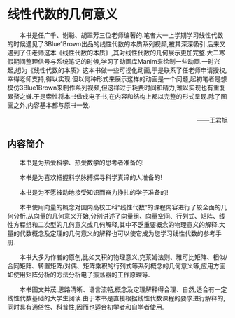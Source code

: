 # 线性代数的几何意义

　　本书是任广千、谢聪、胡翠芳三位老师编著的.笔者大一上学期学习线性代数的时候遇见了3Blue1Brown出品的线性代数的本质系列视频,被其深深吸引.后来又遇到了任老师这本《线性代数的本质》,其对线性代数的几何展示更加完整.大二寒假期间整理信号与系统笔记的时候,学习了动画库Manim来绘制一些动画.一时兴起,想为《线性代数的本质》这本书做一些可视化动画,于是联系了任老师申请授权,幸得老师支持,得以实现.但以何种形式来展示这样的动画是一个问题,起初笔者是想模仿3Blue1Brown来制作系列视频,但这样过于耗费时间和精力,难以实现也有重复累赘之嫌.于是索性将本书做成电子书,在内容和结构上都以完整的形式呈现.除了图画之外,内容基本都与原书一致.

<p style="text-align:right">——王君旭</p>

## 内容简介

　　本书是为热爱科学、热爱数学的思考者准备的!

　　本书是为喜欢把握科学脉搏探寻科学真谛的人准备的!

　　本书是为不愿被动地接受知识而奋力挣扎的学子准备的!

　　本书使用向量的概念对国内高校工科“线性代数”的课程内容进行了较全面的几何分析.从向量的几何意义开始,分别讲述了向量组、向量空间、行列式、矩阵、线性方程组和二次型的几何意义或几何解释,其中不乏重要概念的物理意义的解释.大量的代数概念及定理的几何意义的解释也可以使它成为您学习线性代数的参考手册.

　　本书大多为作者的原创,比如叉积的物理意义,克莱姆法则、雅可比矩阵、相似/合同矩阵、转置矩阵/对偶、矩阵乘积的行列式等系列概念的几何意义等,应用方面如使用矩阵分析的方法分析电子振荡器的工作原理等.

　　本书图文并茂,思路清晰、语言流畅,概念及定理解释得合理、自然,适合有一定线性代数基础的大学生阅读.由于本书是直接根据线性代数课程的要求进行解释的,同时具有通俗性、科普性,因而也适合初学者和自学者使用.